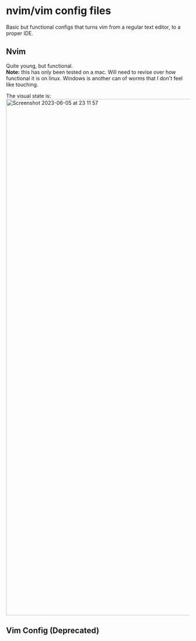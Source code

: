 # nvim/vim config files

Basic but functional configs that turns vim from a regular text editor, to a proper IDE.

## Nvim
Quite young, but functional.<br>
__Note:__ this has only been tested on a mac. Will need to revise over how functional it is on linux. Windows is another can of worms that I don't feel like touching.

The visual state is: <img width="1410" alt="Screenshot 2023-06-05 at 23 11 57" src="https://github.com/StevenCederrand/configs/assets/17464114/d8e6dd26-4371-440d-923a-74df66cb9317">


## Vim Config (Deprecated)
